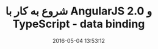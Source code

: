 ---
layout: post
title: "شروع به کار با AngularJS 2.0 و TypeScript  - data binding"
date: 2016-05-04 13:53:12
section: article
tags: angularjs
link: "http://www.dotnettips.info/post/2388/%D8%B4%D8%B1%D9%88%D8%B9-%D8%A8%D9%87-%DA%A9%D8%A7%D8%B1-%D8%A8%D8%A7-angularjs-2-0-%D9%88-typescript-%D9%82%D8%B3%D9%85%D8%AA-%DA%86%D9%87%D8%A7%D8%B1%D9%85-data-binding"
user: "نوید کاشانی"
user_link: "http://navid.kashani.ir/"
---